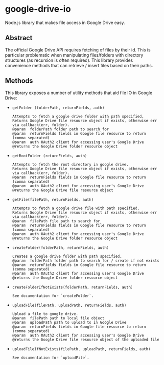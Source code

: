 # google-drive-io

Node.js library that makes file access in Google Drive easy.

## Abstract
The official Google Drive API requires fetching of files by their id.  This is particular problematic when manipulating files/folders with directory structures (as recursion is often required).  This library provides convenience methods that can retrieve / insert files based on their paths.

## Methods

This library exposes a number of utility methods that aid file IO in Google Drive:

* `getFolder (folderPath, returnFields, auth)`
   
   ```
   Attempts to fetch a google drive folder with path specified.
   Returns Google Drive file resource object if exists, otherwise err via callback(err, folder).
   @param  folderPath folder path to search for
   @param  returnFields fields in Google file resource to return (comma separated)
   @param  auth OAuth2 client for accessing user's Google Drive
   @returns the Google Drive folder resource object
   ```

* `getRootFolder (returnFields, auth)`

   ```
   Attempts to fetch the root directory in google drive.
   Returns Google Drive file resource object if exists, otherwise err via callback(err, folder).
   @param  returnFields fields in Google file resource to return (comma separated)
   @param  auth OAuth2 client for accessing user's Google Drive
   @returns the Google Drive file resource object
   ```

* `getFile(filePath, returnFields, auth)`

   ```
   Attempts to fetch a google drive file with path specified.
   Returns Google Drive file resource object if exists, otherwise err via callback(err, folder).
   @param  filePath file path to search for
   @param  returnFields fields in Google file resource to return (comma separated)
   @param  auth OAuth2 client for accessing user's Google Drive
   @returns the Google Drive folder resource object
   ```

* `createFolder(folderPath, returnFields, auth)`

   ```
   Creates a google drive folder with path specified.
   @param  folderPath folder path to search for / create if not exists
   @param  returnFields fields in Google file resource to return (comma separated)
   @param  auth OAuth2 client for accessing user's Google Drive
   @returns the Google Drive folder resource object
   ```

* `createFolderIfNotExists(folderPath, returnFields, auth)`

   ```
   See documentation for `createFolder`.
   ```

* `uploadFile(filePath, uploadPath, returnFields, auth)`

   ```
   Upload a file to google drive.
   @param  filePath path to local file object
   @param  uploadPath path to upload to in Google Drive
   @param  returnFields fields in Google file resource to return (comma separated)
   @param  auth OAuth2 client for accessing user's Google Drive
   @returns the Google Drive file resource object of the uploaded file
   ```

* `uploadFileIfNotExists(filePath, uploadPath, returnFields, auth)`

   ```
   See documentation for `uploadFile`.
   ```
